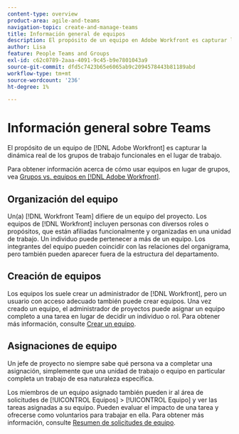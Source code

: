 ```yaml
---
content-type: overview
product-area: agile-and-teams
navigation-topic: create-and-manage-teams
title: Información general de equipos
description: El propósito de un equipo en Adobe Workfront es capturar la dinámica real de los grupos de trabajo funcionales en el lugar de trabajo.
author: Lisa
feature: People Teams and Groups
exl-id: c62c0789-2aaa-4091-9c45-b9e7801043a9
source-git-commit: dfd5c7423b65e6065ab9c2094578443b81189abd
workflow-type: tm+mt
source-wordcount: '236'
ht-degree: 1%

---
```


# Información general sobre Teams

<!-- Audited: 01/2024 -->

El propósito de un equipo de [!DNL Adobe Workfront] es capturar la dinámica real de los grupos de trabajo funcionales en el lugar de trabajo.

Para obtener información acerca de cómo usar equipos en lugar de grupos, vea [Grupos vs. equipos en [!DNL Adobe Workfront]](../../people-teams-and-groups/work-with-groups-and-teams/understanding-differences-and-similarities-between-groups-and-teams.md).

## Organización del equipo

Un(a) [!DNL Workfront Team] difiere de un equipo del proyecto. Los equipos de [!DNL Workfront] incluyen personas con diversos roles o propósitos, que están afiliadas funcionalmente y organizadas en una unidad de trabajo. Un individuo puede pertenecer a más de un equipo. Los integrantes del equipo pueden coincidir con las relaciones del organigrama, pero también pueden aparecer fuera de la estructura del departamento.

## Creación de equipos

Los equipos los suele crear un administrador de [!DNL Workfront], pero un usuario con acceso adecuado también puede crear equipos. Una vez creado un equipo, el administrador de proyectos puede asignar un equipo completo a una tarea en lugar de decidir un individuo o rol. Para obtener más información, consulte [Crear un equipo](/help/quicksilver/people-teams-and-groups/create-and-manage-teams/create-a-team.md).

## Asignaciones de equipo

Un jefe de proyecto no siempre sabe qué persona va a completar una asignación, simplemente que una unidad de trabajo o equipo en particular completa un trabajo de esa naturaleza específica.

Los miembros de un equipo asignado también pueden ir al área de solicitudes de [!UICONTROL Equipos] > [!UICONTROL Equipo] y ver las tareas asignadas a su equipo. Pueden evaluar el impacto de una tarea y ofrecerse como voluntarios para trabajar en ella. Para obtener más información, consulte [Resumen de solicitudes de equipo](/help/quicksilver/people-teams-and-groups/work-with-team-requests/team-requests-overview.md).
